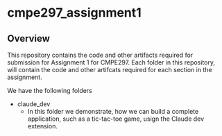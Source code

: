 # cmpe297_assignment1

## Overview
This repository contains the code and other artifacts required for submission for Assignment 1 for CMPE297. Each folder in this repository, will contain the code and other artifcats required for each section in the assignment.

We have the following folders

- claude_dev
    - In this folder we demonstrate, how we can build a complete application, such as a tic-tac-toe game, usign the Claude dev extension.